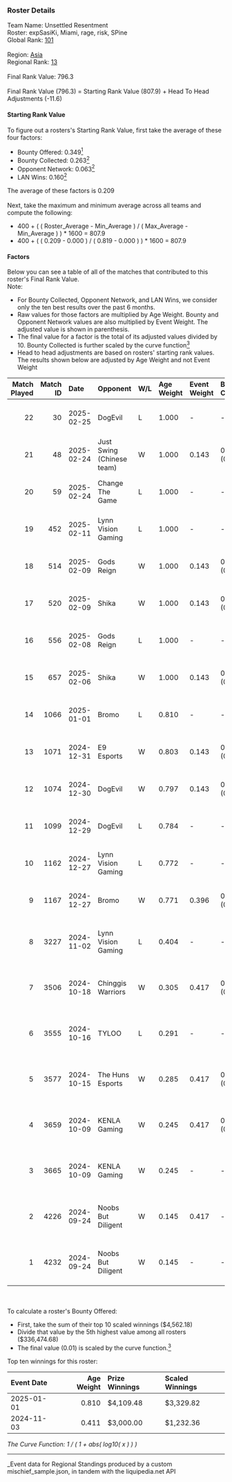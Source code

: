 ### Roster Details<br />
Team Name: Unsettled Resentment<br />
Roster: expSasiKi, Miami, rage, risk, SPine<br />
Global Rank: [101](../../standings_global_2025_03_01.md)<br />
<br />
Region: [Asia]( ../../standings_asia_2025_03_01.md)<br />
Regional Rank: [13]( ../../standings_asia_2025_03_01.md)<br />
<br />
Final Rank Value:  796.3<br />
<br />
Final Rank Value (796.3) = Starting Rank Value (807.9) + Head To Head Adjustments (-11.6)<br />

#### Starting Rank Value<br />
To figure out a rosters's Starting Rank Value, first take the average of these four factors:<br />
- Bounty Offered: 0.349[<sup>1</sup>](#table2)
- Bounty Collected: 0.263[<sup>2</sup>](#table1)
- Opponent Network: 0.063[<sup>2</sup>](#table1)
- LAN Wins: 0.160[<sup>2</sup>](#table1)

The average of these factors is 0.209<br />
<br />
Next, take the maximum and minimum average across all teams and compute the following:<br />
- 400 + ( ( Roster_Average - Min_Average ) / ( Max_Average - Min_Average ) ) * 1600 = 807.9
- 400 + ( ( 0.209 - 0.000 ) / ( 0.819 - 0.000 ) ) * 1600 = 807.9


#### Factors<br />
Below you can see a table of all of the matches that contributed to this roster's Final Rank Value.<br />
Note:<br />

- For Bounty Collected, Opponent Network, and LAN Wins, we consider only the ten best results over the past 6 months.
- Raw values for those factors are multiplied by Age Weight. Bounty and Opponent Network values are also multiplied by Event Weight. The adjusted value is shown in parenthesis.
- The final value for a factor is the total of its adjusted values divided by 10. Bounty Collected is further scaled by the curve function[<sup>3</sup>](#curveFunction)
- Head to head adjustments are based on rosters' starting rank values. The results shown below are adjusted by Age Weight and not Event Weight
<span id="table1"></span><br />


| Match Played | Match ID | Date       | Opponent                  | W/L | Age Weight | Event Weight | Bounty Collected | Opponent Network | LAN Wins  | H2H Adj. | Roster                              |
| -: | -: | :- | :- | :- | :- | :- | :- | :- | :- | -: | :- |
|           22 |       30 | 2025-02-25 | DogEvil                   | L   | 1.000      | -            | -                | -                | -         |   -13.04 | expSasiKi, Miami, rage, risk, SPine |
|           21 |       48 | 2025-02-24 | Just Swing (Chinese team) | W   | 1.000      | 0.143        | 0.005 (0.001)    | 0.451 (0.064)    | 0 (0.000) |     8.82 | expSasiKi, Miami, rage, risk, SPine |
|           20 |       59 | 2025-02-24 | Change The Game           | L   | 1.000      | -            | -                | -                | -         |   -19.86 | expSasiKi, Miami, rage, risk, SPine |
|           19 |      452 | 2025-02-11 | Lynn Vision Gaming        | L   | 1.000      | -            | -                | -                | -         |   -11.72 | expSasiKi, Miami, rage, risk, SPine |
|           18 |      514 | 2025-02-09 | Gods Reign                | W   | 1.000      | 0.143        | 0.018 (0.003)    | 0.440 (0.063)    | 0 (0.000) |    19.51 | expSasiKi, Miami, rage, risk, SPine |
|           17 |      520 | 2025-02-09 | Shika                     | W   | 1.000      | 0.143        | 0.000 (0.000)    | 0.492 (0.070)    | 0 (0.000) |     7.80 | expSasiKi, Miami, rage, risk, SPine |
|           16 |      556 | 2025-02-08 | Gods Reign                | L   | 1.000      | -            | -                | -                | -         |   -11.34 | expSasiKi, Miami, rage, risk, SPine |
|           15 |      657 | 2025-02-06 | Shika                     | W   | 1.000      | 0.143        | 0.000 (0.000)    | 0.492 (0.070)    | 0 (0.000) |     7.40 | expSasiKi, Miami, rage, risk, SPine |
|           14 |     1066 | 2025-01-01 | Bromo                     | L   | 0.810      | -            | -                | -                | -         |   -15.46 | Miami, N1nE, rage, risk, SPine      |
|           13 |     1071 | 2024-12-31 | E9 Esports                | W   | 0.803      | 0.143        | 0.000 (0.000)    | 0.044 (0.005)    | -         |     3.99 | Miami, N1nE, rage, risk, SPine      |
|           12 |     1074 | 2024-12-30 | DogEvil                   | W   | 0.797      | 0.143        | 0.024 (0.003)    | 1.000 (0.114)    | -         |    14.08 | Miami, N1nE, rage, risk, SPine      |
|           11 |     1099 | 2024-12-29 | DogEvil                   | L   | 0.784      | -            | -                | -                | -         |   -11.31 | Miami, N1nE, rage, risk, SPine      |
|           10 |     1162 | 2024-12-27 | Lynn Vision Gaming        | L   | 0.772      | -            | -                | -                | -         |    -9.03 | Miami, N1nE, rage, risk, SPine      |
|            9 |     1167 | 2024-12-27 | Bromo                     | W   | 0.771      | 0.396        | 0.016 (0.005)    | 0.304 (0.093)    | -         |     9.67 | Miami, N1nE, rage, risk, SPine      |
|            8 |     3227 | 2024-11-02 | Lynn Vision Gaming        | L   | 0.404      | -            | -                | -                | -         |    -4.42 | FIOURN, Miami, rage, SPine, Zy88    |
|            7 |     3506 | 2024-10-18 | Chinggis Warriors         | W   | 0.305      | 0.417        | 0.016 (0.002)    | 0.634 (0.081)    | 1 (0.305) |     7.08 | FIOURN, Miami, rage, SPine, Zy88    |
|            6 |     3555 | 2024-10-16 | TYLOO                     | L   | 0.291      | -            | -                | -                | -         |    -3.74 | FIOURN, Miami, rage, SPine, Zy88    |
|            5 |     3577 | 2024-10-15 | The Huns Esports          | W   | 0.285      | 0.417        | 0.025 (0.003)    | 0.597 (0.071)    | 1 (0.285) |     7.09 | FIOURN, Miami, rage, SPine, Zy88    |
|            4 |     3659 | 2024-10-09 | KENLA Gaming              | W   | 0.245      | 0.417        | 0.000 (0.000)    | -                | 1 (0.245) |     0.70 | FIOURN, Miami, rage, SPine, Zy88    |
|            3 |     3665 | 2024-10-09 | KENLA Gaming              | W   | 0.245      | -            | -                | -                | 1 (0.245) |     0.70 | FIOURN, Miami, rage, SPine, Zy88    |
|            2 |     4226 | 2024-09-24 | Noobs But Diligent        | W   | 0.145      | 0.417        | -                | 0.014 (0.001)    | 1 (0.145) |     0.72 | FIOURN, Miami, rage, SPine, Zy88    |
|            1 |     4232 | 2024-09-24 | Noobs But Diligent        | W   | 0.145      | -            | -                | -                | 1 (0.145) |     0.73 | FIOURN, Miami, rage, SPine, Zy88    |

<br />
<span id="table2"></span><br />
To calculate a roster's Bounty Offered:<br />

- First, take the sum of their top 10 scaled winnings ($4,562.18)
- Divide that value by the 5th highest value among all rosters ($336,474.68)
- The final value (0.01) is scaled by the curve function.[<sup>3</sup>](#curveFunction)

Top ten winnings for this roster:<br />

| Event Date | Age Weight | Prize Winnings | Scaled Winnings |
| :- | -: | :- | :- |
| 2025-01-01 |      0.810 | $4,109.48      | $3,329.82       |
| 2024-11-03 |      0.411 | $3,000.00      | $1,232.36       |


<span id="curveFunction"></span>_The Curve Function: 1 / ( 1 + abs( log10( x ) ) )_<br />

---
_Event data for Regional Standings produced by a custom mischief_sample.json, in tandem with the liquipedia.net API<br />
